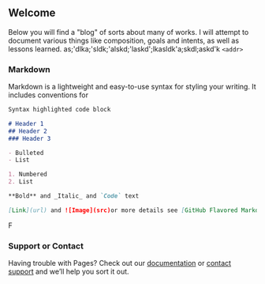 ## Welcome

Below you will find a "blog" of sorts about many of works.  I will attempt to document various things like composition, goals and intents, as well as lessons learned. as;'dlka;'sldk;'alskd;'laskd';lkasldk'a;skdl;askd'k
`<addr>`

### Markdown

Markdown is a lightweight and easy-to-use syntax for styling your writing. It includes conventions for

```markdown
Syntax highlighted code block

# Header 1
## Header 2
### Header 3

- Bulleted
- List

1. Numbered
2. List

**Bold** and _Italic_ and `Code` text

[Link](url) and ![Image](src)or more details see [GitHub Flavored Markdown](https://guides.github.com/features/mastering-markdown/).
```

F


### Support or Contact

Having trouble with Pages? Check out our [documentation](https://help.github.com/categories/github-pages-basics/) or [contact support](https://github.com/contact) and we’ll help you sort it out.
